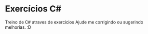 # Exercícios C#
 Treino de C# atraves de exercícios
 Ajude me corrigindo ou sugerindo melhorias. :D
